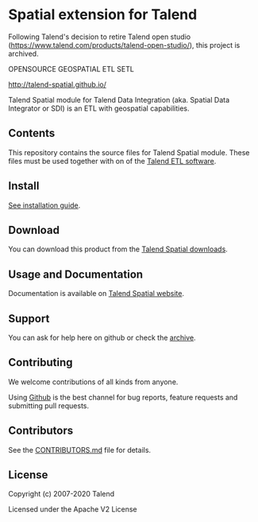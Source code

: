 # Spatial extension for Talend

 Following Talend's decision to retire Talend open studio (https://www.talend.com/products/talend-open-studio/), this project is archived.
    

OPENSOURCE GEOSPATIAL ETL SETL

http://talend-spatial.github.io/

Talend Spatial module for Talend Data Integration (aka. Spatial Data Integrator or SDI) is an ETL with geospatial capabilities.


## Contents

This repository contains the source files for Talend Spatial module. These files must be used together with on of the [Talend ETL software](https://github.com/Talend).

## Install

[See installation guide](INSTALL.md).

## Download

You can download this product from the [Talend Spatial downloads](https://sourceforge.net/projects/sdispatialetl/files/sdispatialetl/).



## Usage and Documentation

Documentation is available on [Talend Spatial website](http://talend-spatial.github.io/).


## Support 

You can ask for help here on github or check the [archive](http://www.talendforge.org/forum/viewforum.php?id=9).


## Contributing

We welcome contributions of all kinds from anyone.

Using [Github](https://github.com/talend-spatial) is the best channel for bug reports, feature requests and submitting pull requests.


## Contributors

See the [CONTRIBUTORS.md](./CONTRIBUTORS.md) file for details.


## License

Copyright (c) 2007-2020 Talend

Licensed under the Apache V2 License

